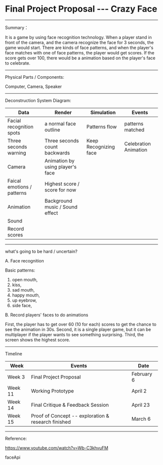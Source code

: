 # Final Project Proposal --- Crazy Face

***

Summary：

It is a game by using face recognition technology. When a player stand in front of the camera, and the camera recognize the face for 3 seconds, the game would start. There are kinds of face patterns, and when the player's face matches with one of face patterns, the player would get scores. If the score gets over 100, there would be a animation based on the player's face to celebrate.

***

Physical Parts / Components:

Computer, Camera, Speaker

***

Deconstruction System Diagram:

| __Data__                 | __Render__            | __Simulation__ | __Events__ |
|--------------------------|-----------------------|----------------|------------|
| Facial recognition spots | a normal face outline | Patterns flow  | patterns matched |
| Three seconds warning | Three seconds count backwards | Keep Recognizing face | Celebration Animation |
| Camera | Animation by using player's face |
| Faical emotions / patterns | Highest score / score for now |
| Animation | Background music / Sound effect |
| Sound |
| Record scores |

***

what's going to be hard / uncertain?

A. Face recognition 

Basic patterns:
1. open mouth, 
2. kiss, 
3. sad mouth,
4. happy mouth,
5. up eyebrow,
6. side face,


B. Record players' faces to do animations

First, the player has to get over 60 (10 for each) scores to get the chance to see the animation in 30s.
Second, it is a single player game, but it can be multiplayer if the player wants to see something surprising.
Third, the screen shows the highest score.


***

Timeline

Week   | Events                   | Date
------ | ------------------------ | ---------------------
Week 3 |Final Project Proposal    | February 6
Week 11|Working Prototype         | April 2
Week 14|Final Critique & Feedback Session | April 23
Week 15|Proof of Concept -- exploration & research finished | March 6

***

Reference: 

https://www.youtube.com/watch?v=Wb-C3khvuFM

faceApi
